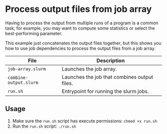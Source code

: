 # Process output files from job array

Having to process the output from multiple runs of a program is a common task; for example, you may want to compute some statistics or select the best-performing parameter.

This example just concatenates the output files together, but this shows you how to use job dependencies to process the output files from a job array.

| File                      | Description                                   |
|---------------------------|-----------------------------------------------|
| `job-array.slurm`         | Launches the job array.                       |
| `combine-output.slurm`    | Launches the job that combines output files.  |
| `run.sh`                  | Entrypoint for running the slurm jobs.        |

## Usage
1. Make sure the `run.sh` script has execute permissions:
    `chmod +x run.sh`
2. Run the `run.sh` script:
    `./run.sh`

